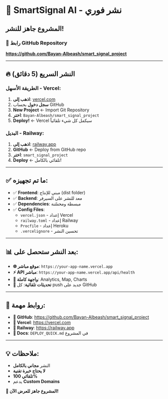 # 🚀 SmartSignal AI - نشر فوري

## المشروع جاهز للنشر!

### 📍 رابط GitHub Repository
**https://github.com/Bayan-Albeash/smart_signal_project**

---

## 🔥 النشر السريع (5 دقائق)

### الطريقة الأسهل - Vercel:

1. **اذهب إلى**: [vercel.com](https://vercel.com)
2. **سجل دخول** بحساب GitHub
3. **New Project** ← Import Git Repository
4. **اختر**: `Bayan-Albeash/smart_signal_project`
5. **Deploy!** ← Vercel سيكمل كل شيء تلقائياً

### البديل - Railway:

1. **اذهب إلى**: [railway.app](https://railway.app) 
2. **GitHub** ← Deploy from GitHub repo
3. **اختر**: `smart_signal_project`
4. **Deploy** ← تلقائي بالكامل!

---

## ✅ ما تم تجهيزه:

- ✅ **Frontend**: مبني للإنتاج (dist folder)
- ✅ **Backend**: معد للنشر على السيرفر
- ✅ **Dependencies**: مبسطة ومحسّنة
- ✅ **Config Files**: 
  - `vercel.json` - إعداد Vercel
  - `railway.toml` - إعداد Railway  
  - `Procfile` - إعداد Heroku
  - `.vercelignore` - تحسين النشر

---

## 📊 بعد النشر ستحصل على:

- **🌐 موقع مباشر**: `https://your-app-name.vercel.app`
- **⚡ API مباشر**: `https://your-app-name.vercel.app/api/health`
- **📱 واجهة كاملة**: Analytics, Map, Charts
- **🔄 تحديثات تلقائية**: كل push جديد على GitHub

---

## 🔧 روابط مهمة:

- **📂 GitHub**: https://github.com/Bayan-Albeash/smart_signal_project
- **🚀 Vercel**: https://vercel.com
- **🚄 Railway**: https://railway.app
- **📖 Docs**: `DEPLOY_QUICK.md` في المشروع

---

## 💡 ملاحظات:

- النشر **مجاني بالكامل**
- **لا يحتاج خبرة تقنية**
- **تلقائي 100%**
- يدعم **Custom Domains**

**🎉 المشروع جاهز للعرض الآن!**